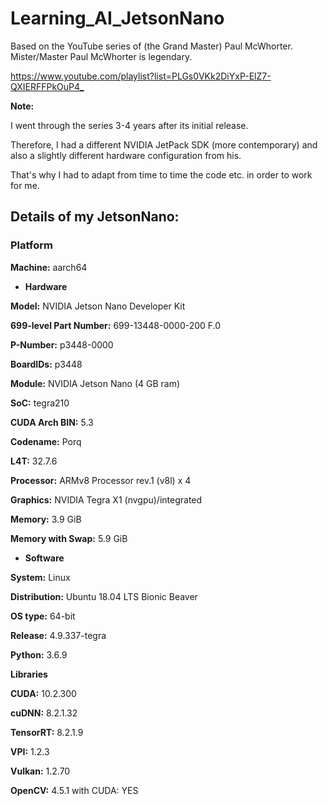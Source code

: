 # Learning_AI_JetsonNano

Based on the YouTube series of (the Grand Master) Paul McWhorter. Mister/Master Paul McWhorter is legendary.

<https://www.youtube.com/playlist?list=PLGs0VKk2DiYxP-ElZ7-QXIERFFPkOuP4_>

**Note:**

I went through the series 3-4 years after its initial release.

Therefore, I had a different NVIDIA JetPack SDK (more contemporary) and also a slightly different hardware configuration from his.

That's why I had to adapt from time to time the code etc. in order to work for me.

## Details of my JetsonNano:

### Platform                                                                         
**Machine:** aarch64                                                                   

* **Hardware**

**Model:** NVIDIA Jetson Nano Developer Kit

**699-level Part Number:** 699-13448-0000-200 F.0

**P-Number:** p3448-0000

**BoardIDs:** p3448

**Module:** NVIDIA Jetson Nano (4 GB ram)

**SoC:** tegra210

**CUDA Arch BIN:** 5.3

**Codename:** Porq

**L4T:** 32.7.6

**Processor:** ARMv8 Processor rev.1 (v8l) x 4

**Graphics:** NVIDIA Tegra X1 (nvgpu)/integrated

**Memory:** 3.9 GiB

**Memory with Swap:** 5.9 GiB

* **Software**

**System:** Linux                                                                      

**Distribution:** Ubuntu 18.04 LTS Bionic Beaver

**OS type:** 64-bit

**Release:** 4.9.337-tegra                                                             

**Python:** 3.6.9                                                                      


**Libraries**

**CUDA:** 10.2.300                                                                     

**cuDNN:** 8.2.1.32                                                                    

**TensorRT:** 8.2.1.9                                                                  

**VPI:** 1.2.3                                                                         

**Vulkan:** 1.2.70

**OpenCV:** 4.5.1 with CUDA: YES
